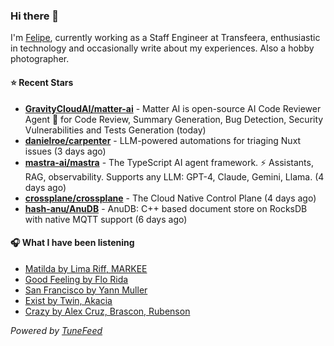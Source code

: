 ### Hi there 👋

I'm [Felipe](https://felipevm.com), currently working as a Staff Engineer at Transfeera, enthusiastic in technology and occasionally write about my experiences. Also a hobby photographer.

#### ⭐ Recent Stars
- **[GravityCloudAI/matter-ai](https://github.com/GravityCloudAI/matter-ai)** - Matter AI is open-source AI Code Reviewer Agent 🤖 for Code Review, Summary Generation, Bug Detection, Security Vulnerabilities and Tests Generation (today)
- **[danielroe/carpenter](https://github.com/danielroe/carpenter)** - LLM-powered automations for triaging Nuxt issues (3 days ago)
- **[mastra-ai/mastra](https://github.com/mastra-ai/mastra)** - The TypeScript AI agent framework. ⚡ Assistants, RAG, observability. Supports any LLM: GPT-4, Claude, Gemini, Llama. (4 days ago)
- **[crossplane/crossplane](https://github.com/crossplane/crossplane)** - The Cloud Native Control Plane (4 days ago)
- **[hash-anu/AnuDB](https://github.com/hash-anu/AnuDB)** - AnuDB: C&#43;&#43; based document store on RocksDB with native MQTT support (6 days ago)

#### 🎧 What I have been listening
- [Matilda by Lima Riff, MARKEE](https://open.spotify.com/track/1i2Kmwwtsb7YPJMiJBf8CI)
- [Good Feeling by Flo Rida](https://open.spotify.com/track/2LEF1A8DOZ9wRYikWgVlZ8)
- [San Francisco by Yann Muller](https://open.spotify.com/track/3xq3EhulVamWqQD0TW7wok)
- [Exist by Twin, Akacia](https://open.spotify.com/track/6A7n3nYDnsTaKl0Z6SmvWW)
- [Crazy by Alex Cruz, Brascon, Rubenson](https://open.spotify.com/track/3dSufNX8zV2Dz6vmxcQW2w)

_Powered by [TuneFeed](https://tunefeed.app?ref=github.com)_
